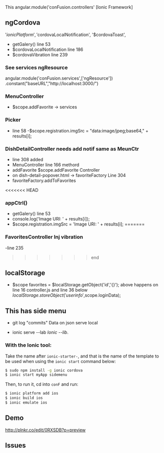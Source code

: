 This angular.module('conFusion.controllers' [Ionic Framework]

## ngCordova
'$ionicPlatform', '$cordovaLocalNotification', '$cordovaToast',
- getGalery() line 53
- $cordovaLocalNotification line 186
- $cordovaVibration line 239

### See services ngResource
angular.module('conFusion.services',['ngResource'])
.constant("baseURL","http://localhost:3000/")

### MenuController
 - $scope.addFavorite -> services

### Picker
- line 58
-$scope.registration.imgSrc = "data:image/jpeg;base64," + results[i];

### DishDetailController needs add notif same as MeunCtr
- line 308 added 
- MenuController line 166 methord
- addFavorite $scope.addFavorite Controller 
- on dish-detail-popover.html -> favoriteFactory Line 304
- favoriteFactory.addToFavorites

<<<<<<< HEAD
### appCtrl()
- getGalery() line 53
- console.log('Image URI: ' + results[i]);
- $scope.registration.imgSrc = 'Image URI: ' + results[i];
=======
### FavoritesController Inj vibration
-line 235
>>>>>>> end

## localStorage

- $scope favorites = $localStorage.getObject('id','{}');
above happens on line 16 controller.js and line 36 below
$localStorage.storeObject('userinfo',$scope.loginData);


## This has side menu 
* git log "commits"
Data on json serve local
- ionic serve --lab 
*Ionic --lib*. 


### With the Ionic tool:

Take the name after `ionic-starter-`, and that is the name of the template to be used when using the `ionic start` command below:

```bash
$ sudo npm install -g ionic cordova
$ ionic start myApp sidemenu
```

Then, to run it, cd into `conF` and run:

```bash
$ ionic platform add ios
$ ionic build ios
$ ionic emulate ios
```


## Demo
http://plnkr.co/edit/0RXSDB?p=preview

## Issues
